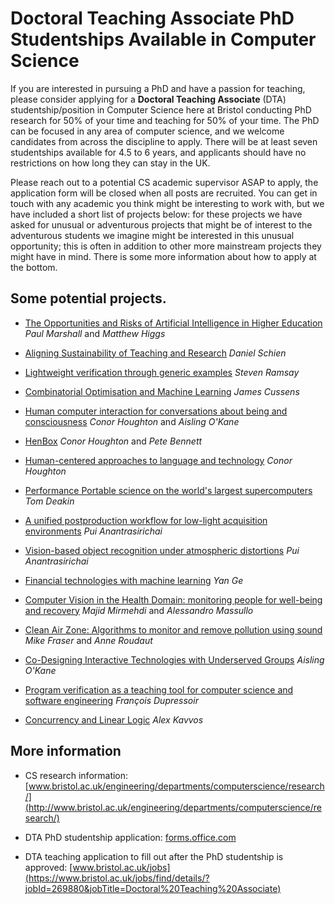# Doctoral Teaching Associate PhD Studentships Available in Computer Science

If you are interested in pursuing a PhD and have a passion for
teaching, please consider applying for a **Doctoral Teaching Associate**
(DTA) studentship/position in Computer Science here at Bristol
conducting PhD research for 50% of your time and teaching for 50% of
your time. The PhD can be focused in any area of computer science, and
we welcome candidates from across the discipline to apply. There will
be at least seven studentships available for 4.5 to 6 years, and
applicants should have no restrictions on how long they can stay in
the UK.

Please reach out to a potential CS academic supervisor ASAP to apply,
the application form will be closed when all posts are recruited. You
can get in touch with any academic you think might be interesting to
work with, but we have included a short list of projects below: for
these projects we have asked for unusual or adventurous projects that
might be of interest to the adventurous students we imagine might be
interested in this unusual opportunity; this is often in addition to
other more mainstream projects they might have in mind. There is some
more information about how to apply at the bottom.

## Some potential projects.

* [The Opportunities and Risks of Artificial Intelligence in Higher Education](./2022_DTA/PaulMarshall_Opportunities.html) _Paul Marshall_ and _Matthew Higgs_

* [Aligning Sustainability of Teaching and Research](./2022_DTA/DanSchien_Aligning.html) _Daniel Schien_

* [Lightweight verification through generic examples](./2022_DTA/StevenRamsay_Lightweight.html) _Steven Ramsay_

* [Combinatorial Optimisation and Machine Learning](./2022_DTA/JamesCussens_Combinatorial.html) _James Cussens_

* [Human computer interaction for conversations about being and consciousness](./2022_DTA/ConorHoughton_Human.html) _Conor Houghton_ and _Aisling O'Kane_

* [HenBox](./2022_DTA/ConorHoughton_Hen.html) _Conor Houghton_ and _Pete Bennett_

* [Human-centered approaches to language and technology](./2022_DTA/ConorHoughton_HumanCentered.html) _Conor Houghton_

* [Performance Portable science on the world's largest supercomputers](./2022_DTA/TomDeakin_Performance.html) _Tom Deakin_

* [A unified postproduction workflow for low-light acquisition environments](./2022_DTA/PuiAnantrasirichai_A.html) _Pui Anantrasirichai_

* [Vision-based object recognition under atmospheric distortions](./2022_DTA/PuiAnantrasirichai_Vision.html) _Pui Anantrasirichai_

* [Financial technologies with machine learning](./2022_DTA/YanGe_Financial.html) _Yan Ge_

* [Computer Vision in the Health Domain: monitoring people for well-being and recovery](./2022_DTA/MajidMirmehdi_Computer.html) _Majid Mirmehdi_ and _Alessandro Massullo_

* [Clean Air Zone: Algorithms to monitor and remove pollution using sound](./2022_DTA/MikeFraser_Clean.html) _Mike Fraser_ and _Anne Roudaut_

* [Co-Designing Interactive Technologies with Underserved Groups](./2022_DTA/AislingOKane_Co.html) _Aisling O'Kane_

* [Program verification as a teaching tool for computer science and software engineering](./2022_DTA/FrancoisDupressoir_Program.html) _François Dupressoir_

* [Concurrency and Linear Logic](./2022_DTA/AlexKavvos_CLL.html) _Alex Kavvos_

## More information

* CS research information: [www.bristol.ac.uk/engineering/departments/computerscience/research/](http://www.bristol.ac.uk/engineering/departments/computerscience/research/)

* DTA PhD studentship application: [forms.office.com](https://forms.office.com/Pages/ResponsePage.aspx?id=MH_ksn3NTkql2rGM8aQVG3CvCq59JBtOu3Nesu9H03VURjVGMkZWSjQ5MU9MTzVFTllRNllBTFlSRy4u)

* DTA teaching application to fill out after the PhD studentship is approved: [www.bristol.ac.uk/jobs](https://www.bristol.ac.uk/jobs/find/details/?jobId=269880&jobTitle=Doctoral%20Teaching%20Associate)



